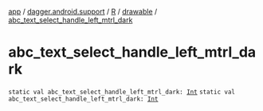 [app](../../../index.md) / [dagger.android.support](../../index.md) / [R](../index.md) / [drawable](index.md) / [abc_text_select_handle_left_mtrl_dark](./abc_text_select_handle_left_mtrl_dark.md)

# abc_text_select_handle_left_mtrl_dark

`static val abc_text_select_handle_left_mtrl_dark: `[`Int`](https://kotlinlang.org/api/latest/jvm/stdlib/kotlin/-int/index.html)
`static val abc_text_select_handle_left_mtrl_dark: `[`Int`](https://kotlinlang.org/api/latest/jvm/stdlib/kotlin/-int/index.html)